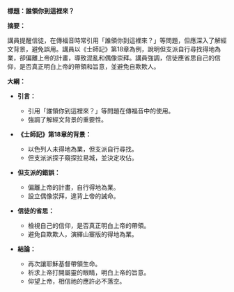 **標題：誰領你到這裡來？**

**摘要：**

講員提醒信徒，在傳福音時常引用「誰領你到這裡來？」等問題，但應深入了解經文背景，避免誤用。講員以《士師記》第18章為例，說明但支派自行尋找得地為業，卻偏離上帝的計畫，導致混亂和偶像崇拜。講員強調，信徒應省思自己的信仰，是否真正明白上帝的帶領和旨意，並避免自欺欺人。

**大綱：**

* **引言：**
    * 引用「誰領你到這裡來？」等問題在傳福音中的使用。
    * 強調了解經文背景的重要性。

* **《士師記》第18章的背景：**
    * 以色列人未得地為業，但支派自行尋找。
    * 但支派派探子窺探拉易城，並決定攻佔。

* **但支派的錯誤：**
    * 偏離上帝的計畫，自行得地為業。
    * 設立偶像崇拜，違背上帝的誡命。

* **信徒的省思：**
    * 檢視自己的信仰，是否真正明白上帝的帶領。
    * 避免自欺欺人，演繹山寨版的得地為業。

* **結論：**
    * 再次讓耶穌基督帶領生命。
    * 祈求上帝打開屬靈的眼睛，明白上帝的旨意。
    * 仰望上帝，相信祂的應許必不落空。